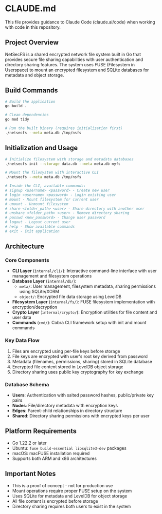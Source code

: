 # CLAUDE.md

This file provides guidance to Claude Code (claude.ai/code) when working with code in this repository.

## Project Overview

NetSecFS is a shared encrypted network file system built in Go that provides secure file sharing capabilities with user authentication and directory sharing features. The system uses FUSE (Filesystem in Userspace) to mount an encrypted filesystem and SQLite databases for metadata and object storage.

## Build Commands

```bash
# Build the application
go build .

# Clean dependencies 
go mod tidy

# Run the built binary (requires initialization first)
./netsecfs --meta meta.db /tmp/nsfs
```

## Initialization and Usage

```bash
# Initialize filesystem with storage and metadata databases
./netsecfs init --storage data.db --meta meta.db myfs

# Mount the filesystem with interactive CLI
./netsecfs --meta meta.db /tmp/nsfs

# Inside the CLI, available commands:
# signup <username> <password> - Create new user
# login <username> <password> - Login existing user  
# mount - Mount filesystem for current user
# umount - Unmount filesystem
# share <folder_path> <user> - Share directory with another user
# unshare <folder_path> <user> - Remove directory sharing
# passwd <new_password> - Change user password
# logout - Logout current user
# help - Show available commands
# exit - Exit application
```

## Architecture

### Core Components

- **CLI Layer** (`internal/cli/`): Interactive command-line interface with user management and filesystem operations
- **Database Layer** (`internal/db/`): 
  - `meta/`: User management, filesystem metadata, sharing permissions using SQLite/XORM
  - `object/`: Encrypted file data storage using LevelDB
- **Filesystem Layer** (`internal/fs/`): FUSE filesystem implementation with encryption/decryption
- **Crypto Layer** (`internal/crypto/`): Encryption utilities for file content and user data
- **Commands** (`cmd/`): Cobra CLI framework setup with init and mount commands

### Key Data Flow

1. Files are encrypted using per-file keys before storage
2. File keys are encrypted with user's root key derived from password
3. Metadata (filenames, permissions, sharing) stored in SQLite database
4. Encrypted file content stored in LevelDB object storage
5. Directory sharing uses public key cryptography for key exchange

### Database Schema

- **Users**: Authentication with salted password hashes, public/private key pairs
- **Nodes**: File/directory metadata with encryption keys
- **Edges**: Parent-child relationships in directory structure  
- **Shared**: Directory sharing permissions with encrypted keys per user

## Platform Requirements

- Go 1.22.2 or later
- Ubuntu: `fuse build-essential libsqlite3-dev` packages
- macOS: macFUSE installation required
- Supports both ARM and x86 architectures

## Important Notes

- This is a proof of concept - not for production use
- Mount operations require proper FUSE setup on the system
- Uses SQLite for metadata and LevelDB for object storage
- All file content is encrypted before storage
- Directory sharing requires both users to exist in the system